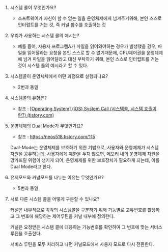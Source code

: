 1. 시스템 콜이 무엇인가요?
    - 소프트웨어가 자신이 할 수 없는 일을 운영체제에게 넘겨주기위해, 본인 스스로 인터럽트를 거는 것, 즉 커널 함수를 호출하는 것
2. 우리가 사용하는 시스템 콜의 예시는?
    - 예를 들어, 사용자 프로그램A가 파일을 읽어와야하는 경우가 발생했을 경우, 파일을 읽어달라는 요청을 본인 스스로 할 수 없기때문에, CPU제어권을 운영체제에 넘겨 파일을 읽어달라고 대신 부탁하기 위해, 본인 스스로 인터럽트를 거는 것이 시스템 콜의 예시라고 할 수 있다.
3. 시스템콜이 운영체제에서 어떤 과정으로 실행되나요?
    - 2번과 동일
4. 시스템콜의 유형은?
    - 참조 : [[Operating System] (iOS) System Call (시스템콜, 시스템 호출이란?) (tistory.com)](https://didu-story.tistory.com/311)
5. 운영체제의 Dual Mode가 무엇인가요?
    - 참조 : https://neos518.tistory.com/115

   Dual-Mode는 운영체제를 보호하기 위한 기법으로, 사용자와 운영체제가 시스템 자원을 공유하는데, 사용자에게 제한을 두지 않으면, 메모리 내의 운영체제 자원을 망가뜨릴 위험이 생기게 되어, 운영체제를 위한 보호장치가 필요하게 되는데, 이를 Dual Mode라고 한다.

6. 유저모드와 커널모드를 나누는 이유는 무엇인가요?
    - 5번과 동일
7. 서로 다른 시스템 콜을 어떻게 구분할 수 있나요?

   커널은 내부적으로 각각의 시스템콜을 구분하기 위해 기능별로 고유번호를 할당하고 그 번호에 해당하는 제어루틴을 커널 내부에 정의한다.

   커널은 요청받은 시스템 콜에 대응하는 기능번호를 확인하여 그 번호에 맞는 서비스 루틴을 호출한다.

   서비스 루틴을 모두 처리하고 나면 커널모드에서 사용자 모드로 다시 전환한다.